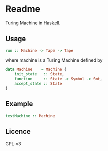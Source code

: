 # Readme

Turing Machine in Haskell.

## Usage

```Haskell
run :: Machine -> Tape -> Tape
```
where machine is a Turing Machine defined by

```Haskell
data Machine    = Machine {
    init_state   :: State,
    function     :: State -> Symbol -> Smt,
    accept_state :: State
}
```

## Example

```Haskell
testMachine :: Machine
```

## Licence
GPL-v3